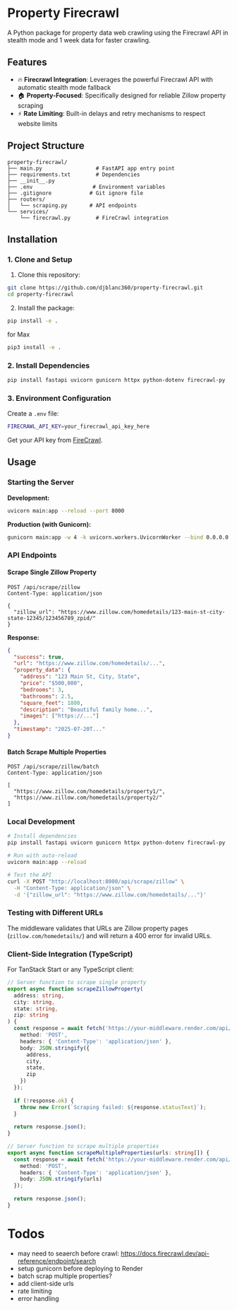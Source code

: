 # Property Firecrawl

A Python package for property data web crawling using the Firecrawl API in stealth mode and 1 week data for faster crawling.

## Features

- 🔥 **Firecrawl Integration**: Leverages the powerful Firecrawl  API with automatic stealth mode fallback
- 🏠 **Property-Focused**:  Specifically designed for reliable Zillow property scraping
- ⚡ **Rate Limiting**: Built-in delays and retry mechanisms to respect website limits

## Project Structure

```
property-firecrawl/
├── main.py                 # FastAPI app entry point
├── requirements.txt        # Dependencies
├── __init__.py
├── .env                   # Environment variables
├── .gitignore            # Git ignore file
├── routers/
│   └── scraping.py       # API endpoints
└── services/
    └── firecrawl.py        # FireCrawl integration
```

## Installation

### 1. Clone and Setup

1. Clone this repository:
```bash
git clone https://github.com/djblanc360/property-firecrawl.git
cd property-firecrawl
```

2. Install the package:
```bash
pip install -e .
```
for Max
```bash
pip3 install -e .
```

### 2. Install Dependencies

```bash
pip install fastapi uvicorn gunicorn httpx python-dotenv firecrawl-py
```

### 3. Environment Configuration

Create a `.env` file:

```bash
FIRECRAWL_API_KEY=your_firecrawl_api_key_here
```

Get your API key from [FireCrawl](https://firecrawl.dev/).

## Usage

### Starting the Server

**Development:**
```bash
uvicorn main:app --reload --port 8000
```

**Production (with Gunicorn):**
```bash
gunicorn main:app -w 4 -k uvicorn.workers.UvicornWorker --bind 0.0.0.0:$PORT
```

### API Endpoints

#### Scrape Single Zillow Property
```http
POST /api/scrape/zillow
Content-Type: application/json

{
  "zillow_url": "https://www.zillow.com/homedetails/123-main-st-city-state-12345/123456789_zpid/"
}
```

**Response:**
```json
{
  "success": true,
  "url": "https://www.zillow.com/homedetails/...",
  "property_data": {
    "address": "123 Main St, City, State",
    "price": "$500,000",
    "bedrooms": 3,
    "bathrooms": 2.5,
    "square_feet": 1800,
    "description": "Beautiful family home...",
    "images": ["https://..."]
  },
  "timestamp": "2025-07-20T..."
}
```

#### Batch Scrape Multiple Properties
```http
POST /api/scrape/zillow/batch
Content-Type: application/json

[
  "https://www.zillow.com/homedetails/property1/",
  "https://www.zillow.com/homedetails/property2/"
]
```

### Local Development
```bash
# Install dependencies
pip install fastapi uvicorn gunicorn httpx python-dotenv firecrawl-py

# Run with auto-reload
uvicorn main:app --reload

# Test the API
curl -X POST "http://localhost:8000/api/scrape/zillow" \
  -H "Content-Type: application/json" \
  -d '{"zillow_url": "https://www.zillow.com/homedetails/..."}'
```

### Testing with Different URLs
The middleware validates that URLs are Zillow property pages (`zillow.com/homedetails/`) and will return a 400 error for invalid URLs.

### Client-Side Integration (TypeScript)

For TanStack Start or any TypeScript client:

```typescript
// Server function to scrape single property
export async function scrapeZillowProperty(
  address: string,
  city: string,
  state: string,
  zip: string
) {
  const response = await fetch('https://your-middleware.render.com/api/scrape/zillow', {
    method: 'POST',
    headers: { 'Content-Type': 'application/json' },
    body: JSON.stringify({
      address,
      city,
      state,
      zip
    })
  });
  
  if (!response.ok) {
    throw new Error(`Scraping failed: ${response.statusText}`);
  }
  
  return response.json();
}

// Server function to scrape multiple properties
export async function scrapeMultipleProperties(urls: string[]) {
  const response = await fetch('https://your-middleware.render.com/api/scrape/zillow/batch', {
    method: 'POST',
    headers: { 'Content-Type': 'application/json' },
    body: JSON.stringify(urls)
  });
  
  return response.json();
}
```


# Todos

* may need to seaerch before crawl: https://docs.firecrawl.dev/api-reference/endpoint/search
* setup gunicorn before deploying to Render
* batch scrap multiple properties?
* add client-side urls
* rate limiting
* error handling